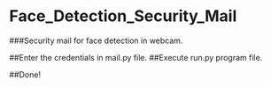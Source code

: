 # Face_Detection_Security_Mail
###Security mail for face detection in webcam.

##Enter the credentials in mail.py file.
##Execute run.py program file.

##Done!
